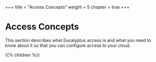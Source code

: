 +++
title = "Access Concepts"
weight = 5
chapter = true
+++


# Access Concepts
This section describes what Eucalyptus access is and what you need to know about it so that you can configure access to your cloud.

{{% children %}}

